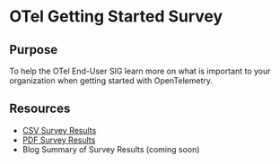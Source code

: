 # OTel Getting Started Survey

## Purpose

To help the OTel End-User SIG learn more on what is important to your organization when getting started with OpenTelemetry.

## Resources

* [CSV Survey Results](/end-user-surveys/getting-started/otel-getting-started-survey.csv)
* [PDF Survey Results](/end-user-surveys/getting-started/otel-getting-started-survey.pdf)
* Blog Summary of Survey Results (coming soon)
